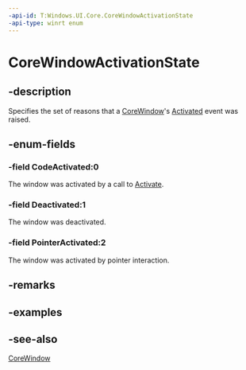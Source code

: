 ```yaml
---
-api-id: T:Windows.UI.Core.CoreWindowActivationState
-api-type: winrt enum
---
```


<!-- Enumeration syntax
public enum Windows.UI.Core.CoreWindowActivationState : int
-->

# CoreWindowActivationState

## -description
Specifies the set of reasons that a [CoreWindow](corewindow.md)'s [Activated](corewindow_activated.md) event was raised.

## -enum-fields
### -field CodeActivated:0
The window was activated by a call to [Activate](corewindow_activate_1797342875.md).

### -field Deactivated:1
The window was deactivated.

### -field PointerActivated:2
The window was activated by pointer interaction.


## -remarks

## -examples

## -see-also
[CoreWindow](corewindow.md)